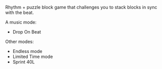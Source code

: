  Rhythm + puzzle block game that challenges you to stack blocks in sync with the beat.

Α music mode:
+ Drop On Beat

Other modes:
+ Endless mode 
+ Limited Time mode
+ Sprint 40L
